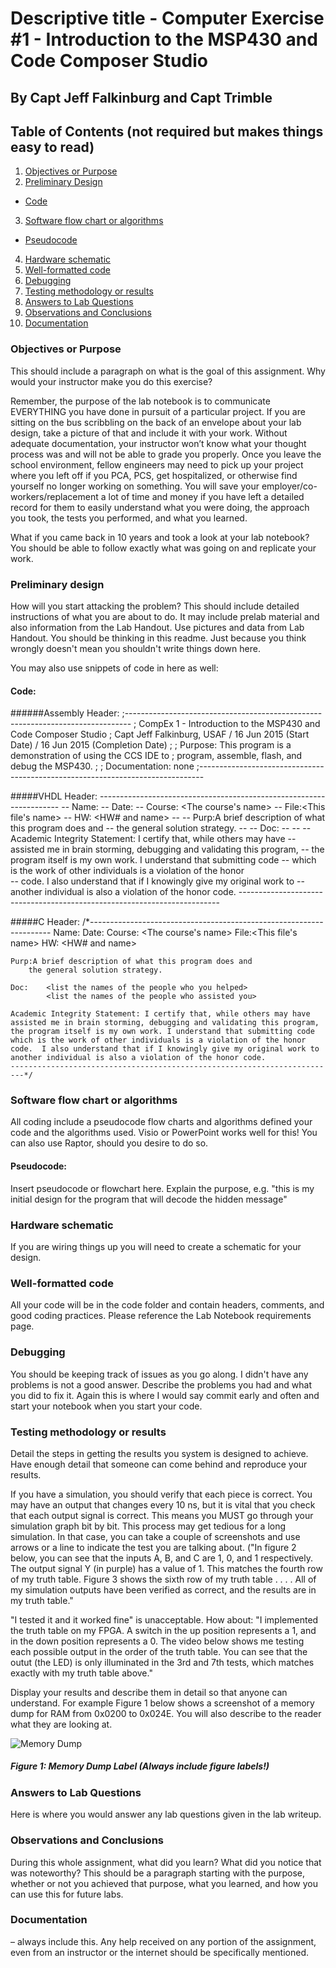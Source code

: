 # Descriptive title - Computer Exercise #1 - Introduction to the MSP430 and Code Composer Studio

## By Capt Jeff Falkinburg and Capt Trimble

## Table of Contents (not required but makes things easy to read)
1. [Objectives or Purpose](#objectives-or-purpose)
2. [Preliminary Design](#preliminary-design)
 * [Code](#code)
3. [Software flow chart or algorithms](#software-flow-chart-or-algorithms)
 * [Pseudocode](#pseudocode)
4. [Hardware schematic](#hardware-schematic)
5. [Well-formatted code](#well-formatted-code)
6. [Debugging](#debugging)
7. [Testing methodology or results](#testing-methodology-or-results)
8. [Answers to Lab Questions](#answers-to-lab-questions)
8. [Observations and Conclusions](#observations-and-conclusions)
9. [Documentation](#documentation)
 
### Objectives or Purpose 
This should include a paragraph on what is the goal of this assignment.  Why would your instructor make you do this exercise?

Remember, the purpose of the lab notebook is to communicate EVERYTHING you have done in pursuit of a particular project.  If you are sitting on the bus scribbling on the back of an envelope about your lab design, take a picture of that and include it with your work.  Without adequate documentation, your instructor won’t know what your thought process was and will not be able to grade you properly.  Once you leave the school environment, fellow engineers may need to pick up your project where you left off if you PCA, PCS, get hospitalized, or otherwise find yourself no longer working on something.  You will save your employer/co-workers/replacement a lot of time and money if you have left a detailed record for them to easily understand what you were doing, the approach you took, the tests you performed, and what you learned.  

What if you came back in 10 years and took a look at your lab notebook?  You should be able to follow exactly what was going on and replicate your work.

### Preliminary design
How will you start attacking the problem?
This should include detailed instructions of what you are about to do.  It may include prelab material and also information from the Lab Handout.  Use pictures and data from Lab Handout.  You should be thinking in this readme.  Just because you think wrongly doesn't mean you shouldn't write things down here.

You may also use snippets of code in here as well:

#### Code:

######Assembly Header:
	;-------------------------------------------------------------------------------
	; CompEx 1 - Introduction to the MSP430 and Code Composer Studio
	; Capt Jeff Falkinburg, USAF / 16 Jun 2015 (Start Date) / 16 Jun 2015 (Completion Date)
	;
	; Purpose:  This program is a demonstration of using the CCS IDE to
	; program, assemble, flash, and debug the MSP430.
	; 
	; Documentation: none 
	;-------------------------------------------------------------------------------

#####VHDL Header:
	--------------------------------------------------------------------
	-- Name:<Your Name>
	-- Date:<The date you stated working on the file>
	-- Course:	<The course's name>
	-- File:<This file's name>
	-- HW:	<HW# and name>
	--
	-- Purp:A brief description of what this program does and 
	--	the general solution strategy. 
	--
	-- Doc:	<list the names of the people who you helped>
	-- 	<list the names of the people who assisted you>
	--
	-- Academic Integrity Statement: I certify that, while others may have 
	-- assisted me in brain storming, debugging and validating this program, 
	-- the program itself is my own work. I understand that submitting code 
	-- which is the work of other individuals is a violation of the honor   
	-- code.  I also understand that if I knowingly give my original work to 
	-- another individual is also a violation of the honor code. 
	------------------------------------------------------------------------- 

#####C Header:
	/*--------------------------------------------------------------------
	Name:<Your Name>
	Date:<The date you stated working on the file>
	Course:	<The course's name>
	File:<This file's name>
	HW:	<HW# and name>
	
	Purp:A brief description of what this program does and 
		the general solution strategy. 
	
	Doc:	<list the names of the people who you helped>
			<list the names of the people who assisted you>
	
	Academic Integrity Statement: I certify that, while others may have 
	assisted me in brain storming, debugging and validating this program, 
	the program itself is my own work. I understand that submitting code 
	which is the work of other individuals is a violation of the honor   
	code.  I also understand that if I knowingly give my original work to 
	another individual is also a violation of the honor code. 
	-------------------------------------------------------------------------*/
	
### Software flow chart or algorithms
All coding include a pseudocode flow charts and algorithms defined your code and the algorithms used.  Visio or PowerPoint works well for this!  You can also use Raptor, should you desire to do so.

#### Pseudocode:
Insert pseudocode or flowchart here.  Explain the purpose, e.g. "this is my initial design for the program that will decode the hidden message"

### Hardware schematic
If you are wiring things up you will need to create a schematic for your design.

### Well-formatted code
All your code will be in the code folder and contain headers, comments, and good coding practices.  Please reference the Lab Notebook requirements page.

### Debugging
You should be keeping track of issues as you go along.  I didn't have any problems is not a good answer.  Describe the problems you had and what you did to fix it.  Again this is where I would say commit early and often and start your notebook when you start your code.

### Testing methodology or results
Detail the steps in getting the results you system is designed to achieve.  Have enough detail that someone can come behind and reproduce your results.

If you have a simulation, you should verify that each piece is correct.  You may have an output that changes every 10 ns, but it is vital that you check that each output signal is correct.  This means you MUST go through your simulation graph bit by bit.  This process may get tedious for a long simulation.  In that case, you can take a couple of screenshots and use arrows or a line to indicate the test you are talking about.  ("In figure 2 below, you can see that the inputs A, B, and C are 1, 0, and 1 respectively.  The output signal Y (in purple) has a value of 1.  This matches the fourth row of my truth table.  Figure 3 shows the sixth row of my truth table . . . . All of my simulation outputs have been verified as correct, and the results are in my truth table."

"I tested it and it worked fine" is unacceptable.  How about: "I implemented the truth table on my FPGA.  A switch in the up position represents a 1, and in the down position represents a 0.  The video below shows me testing each possible output in the order of the truth table.  You can see that the outut (the LED) is only illuminated in the 3rd and 7th tests, which matches exactly with my truth table above."

Display your results and describe them in detail so that anyone can understand.  For example Figure 1 below shows a screenshot of a memory dump for RAM from 0x0200 to 0x024E.  You will also describe to the reader what they are looking at.

![Memory Dump](images/Memory.PNG)
##### Figure 1: Memory Dump Label (Always include figure labels!)

### Answers to Lab Questions
Here is where you would answer any lab questions given in the lab writeup.

### Observations and Conclusions
During this whole assignment, what did you learn?  What did you notice that was noteworthy?  This should be a paragraph starting with the purpose, whether or not you achieved that purpose, what you learned, and how you can use this for future labs.

### Documentation
– always include this.  Any help received on any portion of the assignment, even from an instructor or the internet should be specifically mentioned.

